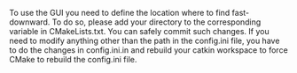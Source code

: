 
To use the GUI you need to define the location where to find fast-downward.
To do so, please add your directory to the corresponding variable in CMakeLists.txt.
You can safely commit such changes. If you need to modify anything other than the path
in the config.ini file, you have to do the changes in config.ini.in and rebuild your catkin
workspace to force CMake to rebuild the config.ini file.

